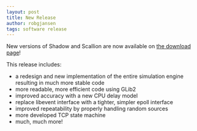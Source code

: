 ```yaml
---
layout: post
title: New Release
author: robgjansen
tags: software release
---
```


New versions of Shadow and Scallion are now available on [the download page][dlpage]!

This release includes:
 + a redesign and new implementation of the entire simulation engine resulting in much more stable code
 + more readable, more efficient code using GLib2
 + improved accuracy with a new CPU delay model
 + replace libevent interface with a tighter, simpler epoll interface
 + improved repeatability by properly handling random sources
 + more developed TCP state machine
 + much, much more!

[dlpage]: /download
